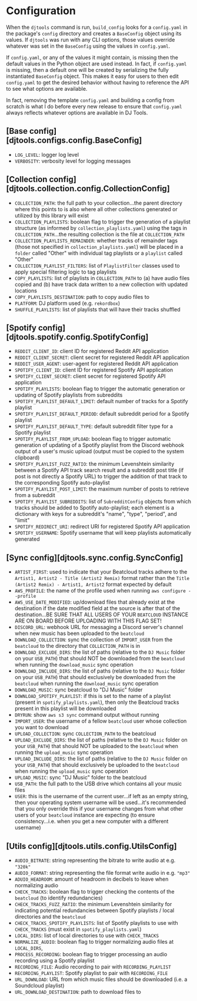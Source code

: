 # Configuration
When the `djtools` command is run, `build_config` looks for a `config.yaml` in the package's `config` directory and creates a `BaseConfig` object using its values. If `djtools` was run with any CLI options, those values override whatever was set in the `BaseConfig` using the values in `config.yaml`.

If `config.yaml`, or any of the values it might contain, is missing then the default values in the Python object are used instead. In fact, if `config.yaml` is missing, then a default one will be created by serializing the fully instantiated `BaseConfig` object. This makes it easy for users to then edit `config.yaml` to get the desired behavior without having to reference the API to see what options are available.

In fact, removing the template `config.yaml` and building a config from scratch is what I do before every new release to ensure that `config.yaml` always reflects whatever options are available in DJ Tools.

## [Base config][djtools.configs.config.BaseConfig]
* `LOG_LEVEL`: logger log level
* `VERBOSITY`: verbosity level for logging messages

## [Collection config][djtools.collection.config.CollectionConfig]
* `COLLECTION_PATH`: the full path to your collection...the parent directory where this points to is also where all other collections generated or utilized by this library will exist
* `COLLECTION_PLAYLISTS`: boolean flag to trigger the generation of a playlist structure (as informed by `collection_playlists.yaml`) using the tags in `COLLECTION_PATH`...the resulting collection is the file at `COLLECTION_PATH`
* `COLLECTION_PLAYLISTS_REMAINDER`: whether tracks of remainder tags (those not specified in `collection_playlists.yaml`) will be placed in a `folder` called "Other" with individual tag playlists or a `playlist` called "Other"
* `COLLECTION_PLAYLIST_FILTERS`: list of `PlaylistFilter` classes used to apply special filtering logic to tag playlists
* `COPY_PLAYLISTS`: list of playlists in `COLLECTION_PATH` to (a) have audio files copied and (b) have track data written to a new collection with updated locations
* `COPY_PLAYLISTS_DESTINATION`: path to copy audio files to
* `PLATFORM`: DJ platform used (e.g. `rekordbox`)
* `SHUFFLE_PLAYLISTS`: list of playlists that will have their tracks shuffled

## [Spotify config][djtools.spotify.config.SpotifyConfig]
* `REDDIT_CLIENT_ID`: client ID for registered Reddit API application
* `REDDIT_CLIENT_SECRET`: client secret for registered Reddit API application
* `REDDIT_USER_AGENT`: user-agent for registered Reddit API application
* `SPOTIFY_CLIENT_ID`: client ID for registered Spotify API application
* `SPOTIFY_CLIENT_SECRET`: client secret for registered Spotify API application
* `SPOTIFY_PLAYLISTS`: boolean flag to trigger the automatic generation or updating of Spotify playlists from subreddits
* `SPOTIFY_PLAYLIST_DEFAULT_LIMIT`: default number of tracks for a Spotify playlist
* `SPOTIFY_PLAYLIST_DEFAULT_PERIOD`: default subreddit period for a Spotify playlist
* `SPOTIFY_PLAYLIST_DEFAULT_TYPE`: default subreddit filter type for a Spotify playlist
* `SPOTIFY_PLAYLIST_FROM_UPLOAD`: boolean flag to trigger automatic generation of updating of a Spotify playlist from the Discord webhook output of a user's music upload (output must be copied to the system clipboard)
* `SPOTIFY_PLAYLIST_FUZZ_RATIO`: the minimum Levenshtein similarity between a Spotify API track search result and a subreddit post title (if post is not directly a Spotify URL) to trigger the addition of that track to the corresponding Spotify auto-playlist
* `SPOTIFY_PLAYLIST_POST_LIMIT`: the maximum number of posts to retrieve from a subreddit
* `SPOTIFY_PLAYLIST_SUBREDDITS`: list of `SubredditConfig` objects from which tracks should be added to Spotify auto-playlist; each element is a dictionary with keys for a subreddit's "name", "type", "period", and "limit"
* `SPOTIFY_REDIRECT_URI`: redirect URI for registered Spotify API application
* `SPOTIFY_USERNAME`: Spotify username that will keep playlists automatically generated

## [Sync config][djtools.sync.config.SyncConfig]
* `ARTIST_FIRST`: used to indicate that your Beatcloud tracks adhere to the `Artist1, Artist2 - Title (Artist2 Remix)` format rather than the `Title (Artist2 Remix) - Artist1, Artist2` format expected by default 
* `AWS_PROFILE`: the name of the profile used when running `aws configure --profile`
* `AWS_USE_DATE_MODIFIED`: up/download files that already exist at the destination if the date modified field at the source is after that of the destination...BE SURE THAT ALL USERS OF YOUR `BEATCLOUD` INSTANCE ARE ON BOARD BEFORE UPLOADING WITH THIS FLAG SET!
* `DISCORD_URL`: webhook URL for messaging a Discord server's channel when new music has been uploaded to the `beatcloud`
* `DOWNLOAD_COLLECTION`: sync the collection of `IMPORT_USER` from the `beatcloud` to the directory that `COLLECTION_PATH` is in
* `DOWNLOAD_EXCLUDE_DIRS`: the list of paths (relative to the `DJ Music` folder on your `USB_PATH`) that should NOT be downloaded from the `beatcloud` when running the `download_music` sync operation
* `DOWNLOAD_INCLUDE_DIRS`: the list of paths (relative to the `DJ Music` folder on your `USB_PATH`) that should exclusively be downloaded from the `beatcloud` when running the `download_music` sync operation
* `DOWNLOAD_MUSIC`: sync beatcloud to "DJ Music" folder
* `DOWNLOAD_SPOTIFY_PLAYLIST`: if this is set to the name of a playlist (present in `spotify_playlists.yaml`), then only the Beatcloud tracks present in this playlist will be downloaded
* `DRYRUN`: show `aws s3 sync` command output without running
* `IMPORT_USER`: the username of a fellow `beatcloud` user whose collection you want to download
* `UPLOAD_COLLECTION`: sync `COLLECTION_PATH` to the beatcloud
* `UPLOAD_EXCLUDE_DIRS`: the list of paths (relative to the `DJ Music` folder on your `USB_PATH`) that should NOT be uploaded to the `beatcloud` when running the `upload_music` sync operation
* `UPLOAD_INCLUDE_DIRS`: the list of paths (relative to the `DJ Music` folder on your `USB_PATH`) that should exclusively be uploaded to the `beatcloud` when running the `upload_music` sync operation
* `UPLOAD_MUSIC`: sync "DJ Music" folder to the beatcloud
* `USB_PATH`: the full path to the USB drive which contains all your music files
* `USER`: this is the username of the current user...if left as an empty string, then your operating system username will be used...it's recommended that you only override this if your username changes from what other users of your `beatcloud` instance are expecting (to ensure consistency...i.e. when you get a new computer with a different username)

## [Utils config][djtools.utils.config.UtilsConfig]
* `AUDIO_BITRATE`: string representing the bitrate to write audio at e.g. `"320k"`
* `AUDIO_FORMAT`: string representing the file format write audio in e.g. `"mp3"`
* `ADUIO_HEADROOM`: amount of headroom in decibels to leave when normalizing audio
* `CHECK_TRACKS`: boolean flag to trigger checking the contents of the `beatcloud` (to identify redundancies)
* `CHECK_TRACKS_FUZZ_RATIO`: the minimum Levenshtein similarity for indicating potential redundancies between Spotify playlists / local directories and the `beatcloud`
* `CHECK_TRACKS_SPOTIFY_PLAYLISTS`: list of Spotify playlists to use with `CHECK_TRACKS` (must exist in `spotify_playlists.yaml`)
* `LOCAL_DIRS`: list of local directories to use with `CHECK_TRACKS`
* `NORMALIZE_AUDIO`: boolean flag to trigger normalizing audio files at `LOCAL_DIRS`,
* `PROCESS_RECORDING`: boolean flag to trigger processing an audio recording using a Spotify playlist
* `RECORDING_FILE`: Audio recording to pair with `RECORDING_PLAYLIST`
* `RECORDING_PLAYLIST`: Spotify playlist to pair with `RECORDING_FILE`
* `URL_DOWNLOAD`: URL from which music files should be downloaded (i.e. a Soundcloud playlist)
* `URL_DOWNLOAD_DESTINATION`: path to download files to
